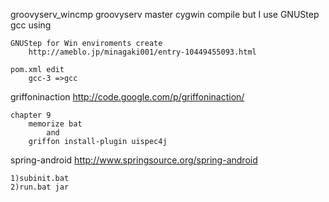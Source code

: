

groovyserv_wincmp
	groovyserv master cygwin compile
	but I use GNUStep gcc using

	GNUStep for Win enviroments create
		http://ameblo.jp/minagaki001/entry-10449455093.html

	pom.xml edit
		gcc-3 =>gcc


griffoninaction
	http://code.google.com/p/griffoninaction/


	chapter 9
		memorize bat
			and 
		griffon install-plugin uispec4j


spring-android
	http://www.springsource.org/spring-android

	1)subinit.bat
	2)run.bat jar

